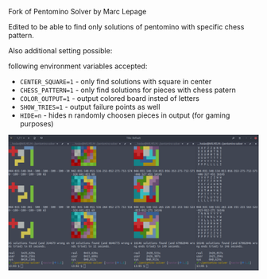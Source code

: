 
Fork of Pentomino Solver by Marc Lepage

Edited to be able to find only solutions of pentomino with specific chess pattern.

Also additional setting possible:

following environment variables accepted:
  - `CENTER_SQUARE=1` - only find solutions with square in center
  - `CHESS_PATTERN=1` - only find solutions for pieces with chess patern
  - `COLOR_OUTPUT=1` - output colored board insted of letters
  - `SHOW_TRIES=1` - output failure points as well
  - `HIDE=n` - hides n randomly choosen pieces in output (for gaming purposes)


![example of output](pentomino-outputs.png)
